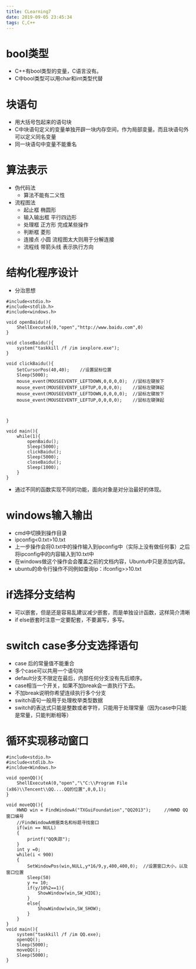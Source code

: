 ```yaml
---
title: CLearning7
date: 2019-09-05 23:45:34
tags: C,C++ 
---
```


# bool类型

- C++有bool类型的变量，C语言没有。
- C中bool类型可以用char和int类型代替


# 块语句

- 用大括号包起来的语句块
- C中块语句定义的变量单独开辟一块内存空间，作为局部变量。而且块语句外可以定义同名变量
- 同一块语句中变量不能重名


# 算法表示
 
- 伪代码法
	- 算法不能有二义性
- 流程图法
	- 起止框				椭圆形
	- 输入输出框			平行四边形
	- 处理框				正方形		完成某些操作
	- 判断框				菱形		
	- 连接点				小圆		流程图太大则用于分解连接
	- 流程线				带箭头线	表示执行方向


# 结构化程序设计

- 分治思想
```
#include<stdio.h>
#include<stdlib.h>
#include<windows.h>

void openBaidu(){
	ShellExecuteA(0,"open","http://www.baidu.com",0)
}

void closeBaidu(){
	system("taskkill /f /im iexplore.exe");
}

void clickBaidu(){
	SetCursorPos(40,40);	//设置鼠标位置
	Sleep(5000);
	mouse_event(MOUSEEVENTF_LEFTDOWN,0,0,0,0);	//鼠标左键按下
	mouse_event(MOUSEEVENTF_LEFTUP,0,0,0,0);	//鼠标左键弹起
	mouse_event(MOUSEEVENTF_LEFTDOWN,0,0,0,0);	//鼠标左键按下
	mouse_event(MOUSEEVENTF_LEFTUP,0,0,0,0);	//鼠标左键弹起
	


}

void main(){
	while(1){
		openBaidu();
		Sleep(5000);
		clickBaidu();
		Sleep(5000);
		closeBaidu();
		Sleep(1000);
	}
}
```
- 通过不同的函数实现不同的功能，面向对象是对分治最好的体现。


# windows输入输出

- cmd中切换到操作目录
- ipconfig<0.txt>10.txt
- 上一步操作会将0.txt中的操作输入到ipconfig中（实际上没有做任何事）之后将ipconfig中的内容输入到10.txt中
- 在windows做这个操作会会覆盖之前的文档内容，Ubuntu中只是添加内容。
- ubuntu的命令行操作不同例如查询ip：ifconfig>>10.txt


# if选择分支结构

- 可以嵌套，但是还是容易乱建议减少嵌套，而是单独设计函数，这样简介清晰
- if else嵌套时注意一定要配套，不要漏写，多写。


# switch case多分支选择语句

- case 后的常量值不能重合
- 多个case可以共用一个语句块
- default分支不限定在最后，内部任何分支没有先后顺序。
- case相当一个开关，如果不加break会一直执行下去。
- 不加break说明你希望连续执行多个分支
- switch语句一般用于处理枚举类型数据
- switch的表达式只能是整数或者字符，只能用于处理常量（因为case中只能是常量，只能判断相等）


# 循环实现移动窗口

```
#include<stdio.h>
#include<stdlib.h>
#incldue<Windows.h>

void openQQ(){
	ShellExecuteA(0,"open","\"C:\\Program File (x86)\\Tencent\\QQ....QQ的位置",0,0,1);
}

void moveQQ(){
	HWND win = FindWindowA("TXGuiFoundation","QQ2013");		//HWND QQ窗口编号
	//FindWindowA根据类名和标题寻找窗口
	if(win == NULL)
	{
		printf("QQ失踪");
	}
	int y =0;
	while(i < 900)
	{
		SetWindowPos(win,NULL,y*16/9,y,400,400,0);	//设置窗口大小，以及窗口位置
		Sleep(50)
		y += 10;
		if(y/10%2==1){
			ShowWindow(win,SW_HIDE);
		}
		else{
			ShowWindow(win,SW_SHOW);
		}
	}
}
void main(){
	system("taskkill /f /im QQ.exe);
	openQQ();
	Sleep(5000);
	moveQQ();
	Sleep(5000);
}
```

